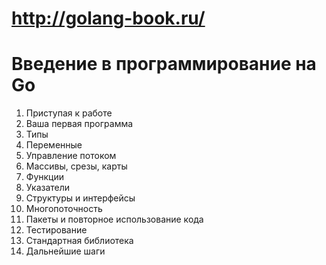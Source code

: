 # http://golang-book.ru/ #

# Введение в программирование на Go #

1) Приступая к работе
2) Ваша первая программа
3) Типы
4) Переменные
5) Управление потоком
6) Массивы, срезы, карты
7) Функции
8) Указатели
9) Структуры и интерфейсы
10) Многопоточность
11) Пакеты и повторное использование кода
12) Тестирование
13) Стандартная библиотека
14) Дальнейшие шаги
